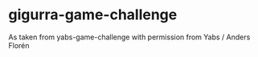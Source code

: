 # gigurra-game-challenge

As taken from yabs-game-challenge with permission from Yabs / Anders Florén

